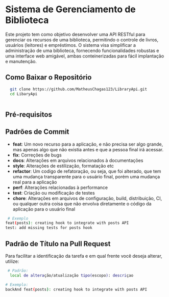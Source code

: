 # Sistema de Gerenciamento de Biblioteca

Este projeto tem como objetivo desenvolver uma API RESTful para gerenciar os recursos de uma biblioteca, permitindo o controle de livros, usuários (leitores) e empréstimos. O sistema visa simplificar a administração de uma biblioteca, fornecendo funcionalidades robustas e uma interface web amigável, ambas conteinerizadas para fácil implantação e manutenção.

## Como Baixar o Repositório
```bash
  git clone https://github.com/MatheusChagas123/LibraryApi.git
  cd LibaryApi
  
```
## Pré-requisitos


## Padrões de Commit

- **feat**: Um novo recurso para a aplicação, e não precisa ser algo grande, mas apenas algo que não existia antes e que a pessoa final irá acessar.
- **fix**: Correções de bugs
- **docs**: Alterações em arquivos relacionados à documentações
- **style**: Alterações de estilização, formatação etc
- **refactor**: Um codigo de refatoração, ou seja, que foi alterado, que tem uma mudança transparente para o usuário final, porém uma mudança real para a aplicação
- **perf**: Alterações relacionadas à performance
- **test**: Criação ou modificação de testes
- **chore**: Alterações em arquivos de configuração, build, distribuição, CI, ou qualquer outra coisa que não envolva diretamente o código da aplicação para o usuário final

```bash
 # Exemplo
feat(posts): creating hook to integrate with posts API
test: add missing tests for posts hook
```

## Padrão de Título na Pull Request
Para facilitar a identificação da tarefa e em qual frente você deseja alterar, utilize:

```bash
 # Padrão:
  local de alteração/atualização tipo(escopo): descriçao

# Exemplo:
backAnd feat(posts): creating hook to integrate with posts API

```
